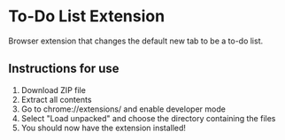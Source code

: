 # To-Do List Extension
Browser extension that changes the default new tab to be a to-do list.

## Instructions for use

1. Download ZIP file
2. Extract all contents
3. Go to chrome://extensions/ and enable developer mode
4. Select "Load unpacked" and choose the directory containing the files
5. You should now have the extension installed!
